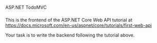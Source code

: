 ASP.NET TodoMVC
###

This is the frontend of the ASP.NET Core Web API tutorial at https://docs.microsoft.com/en-us/aspnet/core/tutorials/first-web-api

Your task is to write the backend following the tutorial above.
